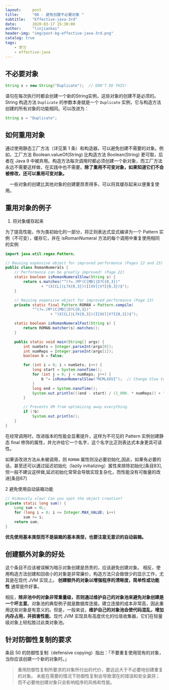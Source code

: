 ```yaml
---
layout:     post
title:      "06 - 避免创建不必要对象 "
subtitle:   "Effective-java-3rd"
date:       2020-03-17 15:30:00
author:     "linjiankai"
header-img: "img/post-bg-effective-java-3rd.png"
catalog: true
tags:
    - 学习
    - effective-java
---
```

## 不必要对象
``` Java
String s = new String("Duplicate");  // DON'T DO THIS!
```

语句在每次执行时都会创建一个新的String实例，这些对象的创建不是必须的。String 构造方法 `Duplicate` 的参数本身就是一个 `Duplicate` 实例，它与构造方法创建的所有对象的功能相同。可以改进为：

``` Java
String s = "Duplicate";
```
## 如何重用对象

通过使用静态工厂方法（详见第 1 条）和构造器，可以避免创建不需要的对象。例如，工厂方法 Boolean.valueOf(String) 比构造方法 Boolean(String) 更可取，后者在 Java 9 中被弃用。构造方法每次调用时都必须创建一个新对象，而工厂方法永远不需要这样做，在实践中也不需要。**除了重用不可变对象，如果知道它们不会被修改，还可以重用可变对象。**

　一些对象的创建比其他对象的创建要昂贵得多，可以将其缓存起来以便重复使用。

## 重用对象的例子
1. 将对象缓存起来

为了提高性能，作为类初始化的一部分，将正则表达式显式编译为一个 Pattern 实例（不可变），缓存它，并在 isRomanNumeral 方法的每个调用中重复使用相同的实例


```Java
import java.util.regex.Pattern;

// Reusing expensive object for improved performance (Pages 22 and 23)
public class RomanNumerals {
    // Performance can be greatly improved! (Page 22)
    static boolean isRomanNumeralSlow(String s) {
        return s.matches("^(?=.)M*(C[MD]|D?C{0,3})"
                + "(X[CL]|L?X{0,3})(I[XV]|V?I{0,3})$");
    }

    // Reusing expensive object for improved performance (Page 23)
    private static final Pattern ROMAN = Pattern.compile(
            "^(?=.)M*(C[MD]|D?C{0,3})"
                    + "(X[CL]|L?X{0,3})(I[XV]|V?I{0,3})$");

    static boolean isRomanNumeralFast(String s) {
        return ROMAN.matcher(s).matches();
    }

    public static void main(String[] args) {
        int numSets = Integer.parseInt(args[0]);
        int numReps = Integer.parseInt(args[1]);
        boolean b = false;

        for (int i = 0; i < numSets; i++) {
            long start = System.nanoTime();
            for (int j = 0; j < numReps; j++) {
                b ^= isRomanNumeralSlow("MCMLXXVI");  // Change Slow to Fast to see performance difference
            }
            long end = System.nanoTime();
            System.out.println(((end - start) / (1_000. * numReps)) + " μs.");
        }

        // Prevents VM from optimizing away everything.
        if (!b)
            System.out.println();
    }
}
```

在经常调用时，改进版本的性能会显著提升，这样为不可见的 Pattern 实例创建静态 final 修饰的属性，并允许给它一个名字，这个名字比正则表达式本身更具可读性。

如果该改进方法从未被调用，则 `ROMAN` 属性则没必要初始化,因此，如果有必要的话，甚至还可以通过延迟初始化（lazily initializing）属性来排除初始化[条目83],但一般不建议这样做,延迟初始化常常会导致实现复杂化，而性能没有可衡量的改进[条目67]

2 避免使用自动装箱功能
``` Java
// Hideously slow! Can you spot the object creation?
private static long sum() {
    Long sum = 0L;
    for (long i = 0; i <= Integer.MAX_VALUE; i++)
        sum += i;
    return sum;
}
```

**优先使用基本类型而不是装箱的基本类型，也要注意无意识的自动装箱。**

## 创建额外对象的好处

这个条目不应该被误解为暗示对象创建是昂贵的，应该避免创建对象。 相反，使用构造方法创建和回收小的对象是非常廉价，构造方法只会做很少的显示工作，尤其是在现代 JVM 实现上。 **创建额外的对象以增强程序的清晰度，简单性或功能性** 通常是件好事。

相反，**除非池中的对象非常重量级，否则通过维护自己的对象池来避免对象创建是一个坏主意**。对象池的典型例子就是数据库连接。建立连接的成本非常高，因此重用这些对象是有意义的。但是，一般来说，**维护自己的对象池会使代码混乱，增加内存占用，并损害性能**。现代 JVM 实现具有高度优化的垃圾收集器，它们在轻量级对象上轻松胜过此类对象池。

## 针对防御性复制的要求
条目 50 的防御性复制（defensive copying）指出：「不要重复使用现有的对象，当你应该创建一个新的对象时。」

> 重用防御性复制所要求的对象所付出的代价，要远远大于不必要地创建重复的对象。 未能在需要的情况下防御性复制会导致潜在的错误和安全漏洞；而不必要地创建对象只会影响程序的风格和性能。
